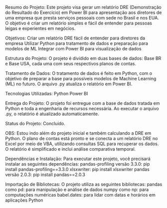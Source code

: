 Resumo do Projeto:
Este projeto visa gerar um relatório DRE (Demonstração do Resultado do Exercício) em Power BI para apresentação aos diretores de uma empresa que presta serviços pessoais com sede no Brasil e nos EUA. O objetivo é criar um relatório simples e fácil de entender para pessoas leigas e experientes em negócios.

Objetivos:
Criar um relatório DRE fácil de entender para diretores da empresa
Utilizar Python para tratamento de dados e preparação para modelos de ML
Integrar com Power BI para visualização de dados

Estrutura do Projeto:
O projeto é dividido em duas bases de dados: Base BR e Base USA, cada uma com seus respectivos planos de contas.

Tratamento de Dados:
O tratamento de dados é feito em Python, com o objetivo de preparar a base para possíveis modelos de Machine Learning (ML) no futuro. O arquivo .py atualiza o relatório em Power BI.

Tecnologias Utilizadas:
Python
Power BI

Entrega do Projeto:
O projeto foi entregue com a base de dados tratada em Python e toda a engenharia de recursos necessária. Ao executar o arquivo .py, o relatório é atualizado automaticamente.

Status do Projeto:
Concluído.

OBS: Estou indo além do projeto inicial e também calculando a DRE em Python. O plano de contas está pronto e se conecta a um relatório DRE no Excel por meio de VBA, utilizando consultas SQL para recuperar os dados. O relatório é simplificado e inclui análise comparativa temporal.


Dependências e Instalação:
Para executar este projeto, você precisará instalar as seguintes dependências:
  pandas-profiling versão 3.3.0: pip install pandas-profiling==3.3.0
  xlsxwriter: pip install xlsxwriter
  pandas versão 2.0.3: pip install pandas==2.0.3

Importação de Bibliotecas:
O projeto utiliza as seguintes bibliotecas:
  pandas como pd: para manipulação e análise de dados
  numpy como np: para computações numéricas
  babel.dates: para lidar com datas e horários em aplicações Python
